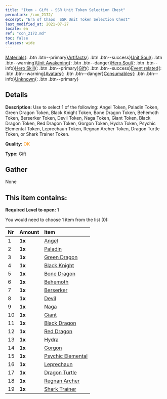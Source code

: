 ```yaml
---
title: "Item - Gift - SSR Unit Token Selection Chest"
permalink: /con_2172/
excerpt: "Era of Chaos  SSR Unit Token Selection Chest"
last_modified_at: 2021-07-27
locale: en
ref: "con_2172.md"
toc: false
classes: wide
---
```

 [Materials](/Items/){: .btn .btn--primary}[Artifacts](/Items/Artifacts/){: .btn .btn--success}[Unit Soul](/Items/UnitSoul/){: .btn .btn--warning}[Unit Awakening](/Items/UnitAwakening/){: .btn .btn--danger}[Hero Soul](/Items/HeroSoul/){: .btn .btn--info}[Hero Skill](/Items/HeroSkill/){: .btn .btn--primary}[Gift](/Items/Gift/){: .btn .btn--success}[Event related](/Items/Events/){: .btn .btn--warning}[Avatars](/Items/Avatars/){: .btn .btn--danger}[Consumables](/Items/Consumables/){: .btn .btn--info}[Unknown](/Items/Unknown/){: .btn .btn--primary}

## Details
 **Description:** Use to select 1 of the following: Angel Token, Paladin Token, Green Dragon Token, Black Knight Token, Bone Dragon Token, Behemoth Token, Berserker Token, Devil Token, Naga Token, Giant Token, Black Dragon Token, Red Dragon Token, Gorgon Token, Hydra Token, Psychic Elemental Token, Leprechaun Token, Regnan Archer Token, Dragon Turtle Token, or Shark Trainer Token.

 **Quality:** <span style="color: #FF8C00">OK</span>

 **Type:** Gift

## Gather

  None

## This item contains:

 **Required Level to open:** 1

 You would need to choose 1 item from the list (0):

  | Nr | Amount |     Item    |
  |:---|:-------|:------------|
  | 1 |  **1x** | [Angel](/Items/unt_196/) |  | 
  | 2 |  **1x** | [Paladin](/Items/unt_197/) |  | 
  | 3 |  **1x** | [Green Dragon](/Items/unt_205/) |  | 
  | 4 |  **1x** | [Black Knight](/Items/unt_213/) |  | 
  | 5 |  **1x** | [Bone Dragon](/Items/unt_214/) |  | 
  | 6 |  **1x** | [Behemoth](/Items/unt_223/) |  | 
  | 7 |  **1x** | [Berserker](/Items/unt_224/) |  | 
  | 8 |  **1x** | [Devil](/Items/unt_232/) |  | 
  | 9 |  **1x** | [Naga](/Items/unt_240/) |  | 
  | 10 |  **1x** | [Giant ](/Items/unt_241/) |  | 
  | 11 |  **1x** | [Black Dragon](/Items/unt_250/) |  | 
  | 12 |  **1x** | [Red Dragon](/Items/unt_251/) |  | 
  | 13 |  **1x** | [Hydra](/Items/unt_259/) |  | 
  | 14 |  **1x** | [Gorgon](/Items/unt_257/) |  | 
  | 15 |  **1x** | [Psychic Elemental](/Items/unt_267/) |  | 
  | 16 |  **1x** | [Leprechaun](/Items/unt_270/) |  | 
  | 17 |  **1x** | [Dragon Turtle](/Items/unt_278/) |  | 
  | 18 |  **1x** | [Regnan Archer](/Items/unt_274/) |  | 
  | 19 |  **1x** | [Shark Trainer](/Items/unt_281/) |  | 
